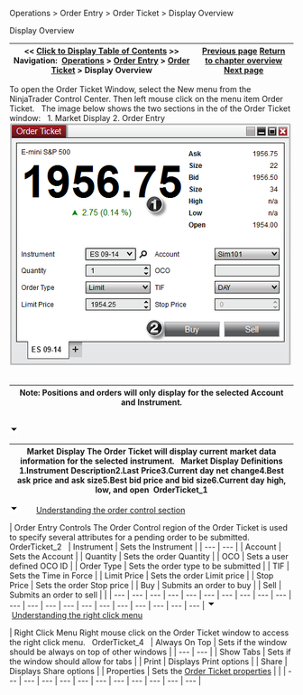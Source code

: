 ﻿
Operations \> Order Entry \> Order Ticket \> Display Overview

Display Overview

| \<\< [Click to Display Table of Contents](display_overview_order_ticket.md) \>\> **Navigation:**     [Operations](operations.md) \> [Order Entry](order_entry.md) \> [Order Ticket](order_ticket.md) \> Display Overview | [Previous page](order_ticket.md) [Return to chapter overview](order_ticket.md) [Next page](submitting_orders_order_ticket.md) |
| --- | --- |
To open the Order Ticket Window, select the New menu from the NinjaTrader Control Center. Then left mouse click on the menu item Order Ticket.
 
The image below shows the two sections in the of the Order Ticket window:
 
1\. Market Display
2\. Order Entry
 
![OrderTicket_3](orderticket_3.png)
 

| Note: Positions and orders will only display for the selected Account and Instrument. |
| --- |
## 
![tog_minus](tog_minus.gif)

| Market Display The Order Ticket will display current market data information for the selected instrument.   Market Display Definitions 1\.Instrument Description2\.Last Price3\.Current day net change4\.Best ask price and ask size5\.Best bid price and bid size6\.Current day high, low, and open  OrderTicket_1 |
| --- |
![tog_minus](tog_minus.gif)        [Understanding the order control section](javascript:HMToggle('toggle','UnderstandingTheOrderControlSection','UnderstandingTheOrderControlSection_ICON'))

| Order Entry Controls The Order Control region of the Order Ticket is used to specify several attributes for a pending order to be submitted.   OrderTicket_2     | Instrument | Sets the Instrument | | --- | --- | | Account | Sets the Account | | Quantity | Sets the order Quantity | | OCO | Sets a user defined OCO ID | | Order Type | Sets the order type to be submitted | | TIF | Sets the Time in Force | | Limit Price | Sets the order Limit price | | Stop Price | Sets the order Stop price | | Buy | Submits an order to buy | | Sell | Submits an order to sell | |
| --- | --- | --- | --- | --- | --- | --- | --- | --- | --- | --- | --- | --- | --- | --- | --- | --- | --- | --- | --- | --- |
![tog_minus](tog_minus.gif)        [Understanding the right click menu](javascript:HMToggle('toggle','UnderstandingTheRightClickMenu','UnderstandingTheRightClickMenu_ICON'))

| Right Click Menu Right mouse click on the Order Ticket window to access the right click menu.   OrderTicket_4     | Always On Top | Sets if the window should be always on top of other windows | | --- | --- | | Show Tabs | Sets if the window should allow for tabs | | Print | Displays Print options | | Share | Displays Share options | | Properties | Sets the [Order Ticket properties](properties_order_ticket.md) | |
| --- | --- | --- | --- | --- | --- | --- | --- | --- | --- | --- |

